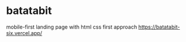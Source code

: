 # batatabit
mobile-first landing page with html css first approach
https://batatabit-six.vercel.app/
